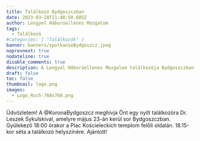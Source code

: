 ```yaml
---
title: Találkozó Bydgoszczban
date: 2023-03-28T11:48:50.685Z
author: Lengyel Háborúellenes Mozgalom
tags:
  - Találkozó
#categories: [ "Találkozók" ]
banner: banners/spotkanieBydgoszcz.jpeg
noprevnext: true
nodateline: true
disable_comments: true
description: A Lengyel Háborúellenes Mozgalom találkozója Bydgoszczban.
draft: false
toc: false
thumbnail: logo.png
images:
  - Logo_Ruch-768x768.png
---
```


Üdvözletem! A @KoronaBydgoszcz meghívja Önt egy nyílt találkozóra Dr. Leszek Sykulskival, amelyre május 23-án kerül sor Bydgoszczban. Gyülekező 18:00 órakor a Plac Kościeleckich templom felőli oldalán. 18.15-kor séta a találkozó helyszínére. Ajánlott!
